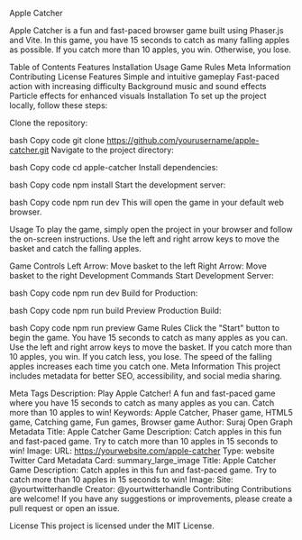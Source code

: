 Apple Catcher

Apple Catcher is a fun and fast-paced browser game built using Phaser.js and Vite. In this game, you have 15 seconds to catch as many falling apples as possible. If you catch more than 10 apples, you win. Otherwise, you lose.

Table of Contents
Features
Installation
Usage
Game Rules
Meta Information
Contributing
License
Features
Simple and intuitive gameplay
Fast-paced action with increasing difficulty
Background music and sound effects
Particle effects for enhanced visuals
Installation
To set up the project locally, follow these steps:

Clone the repository:

bash
Copy code
git clone https://github.com/yourusername/apple-catcher.git
Navigate to the project directory:

bash
Copy code
cd apple-catcher
Install dependencies:

bash
Copy code
npm install
Start the development server:

bash
Copy code
npm run dev
This will open the game in your default web browser.

Usage
To play the game, simply open the project in your browser and follow the on-screen instructions. Use the left and right arrow keys to move the basket and catch the falling apples.

Game Controls
Left Arrow: Move basket to the left
Right Arrow: Move basket to the right
Development Commands
Start Development Server:

bash
Copy code
npm run dev
Build for Production:

bash
Copy code
npm run build
Preview Production Build:

bash
Copy code
npm run preview
Game Rules
Click the "Start" button to begin the game.
You have 15 seconds to catch as many apples as you can.
Use the left and right arrow keys to move the basket.
If you catch more than 10 apples, you win. If you catch less, you lose.
The speed of the falling apples increases each time you catch one.
Meta Information
This project includes metadata for better SEO, accessibility, and social media sharing.

Meta Tags
Description: Play Apple Catcher! A fun and fast-paced game where you have 15 seconds to catch as many apples as you can. Catch more than 10 apples to win!
Keywords: Apple Catcher, Phaser game, HTML5 game, Catching game, Fun games, Browser game
Author: Suraj
Open Graph Metadata
Title: Apple Catcher Game
Description: Catch apples in this fun and fast-paced game. Try to catch more than 10 apples in 15 seconds to win!
Image: 
URL: https://yourwebsite.com/apple-catcher
Type: website
Twitter Card Metadata
Card: summary_large_image
Title: Apple Catcher Game
Description: Catch apples in this fun and fast-paced game. Try to catch more than 10 apples in 15 seconds to win!
Image: 
Site: @yourtwitterhandle
Creator: @yourtwitterhandle
Contributing
Contributions are welcome! If you have any suggestions or improvements, please create a pull request or open an issue.

License
This project is licensed under the MIT License.

